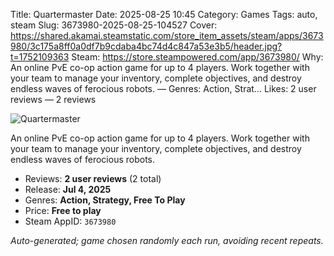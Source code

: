 Title: Quartermaster
Date: 2025-08-25 10:45
Category: Games
Tags: auto, steam
Slug: 3673980-2025-08-25-104527
Cover: https://shared.akamai.steamstatic.com/store_item_assets/steam/apps/3673980/3c175a8ff0a0df7b9cdaba4bc74d4c847a53e3b5/header.jpg?t=1752109363
Steam: https://store.steampowered.com/app/3673980/
Why: An online PvE co-op action game for up to 4 players. Work together with your team to manage your inventory, complete objectives, and destroy endless waves of ferocious robots. — Genres: Action, Strat…
Likes: 2 user reviews — 2 reviews

![Quartermaster](https://shared.akamai.steamstatic.com/store_item_assets/steam/apps/3673980/3c175a8ff0a0df7b9cdaba4bc74d4c847a53e3b5/header.jpg?t=1752109363)

An online PvE co-op action game for up to 4 players. Work together with your team to manage your inventory, complete objectives, and destroy endless waves of ferocious robots.

- Reviews: **2 user reviews** (2 total)
- Release: **Jul 4, 2025**
- Genres: **Action, Strategy, Free To Play**
- Price: **Free to play**
- Steam AppID: `3673980`

*Auto-generated; game chosen randomly each run, avoiding recent repeats.*
